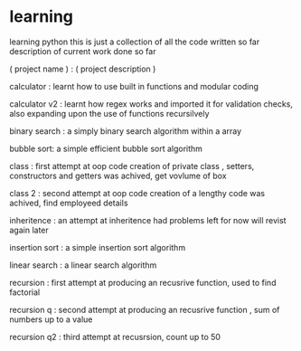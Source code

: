 # learning
learning python this is just a collection of all the code written so far
 description of current work done so far 

( project name ) : ( project description )

calculator : learnt how to use built in functions and modular coding 

calculator v2 : learnt how regex works and imported it for validation checks, also expanding upon the use of functions recursilvely 

binary search : a simply binary search algorithm within a array

bubble sort: a simple efficient bubble sort algorithm 

class : first attempt at oop code creation of private class , setters, constructors and getters was achived, get vovlume of box 

class 2 : second attempt at oop code creation of a lengthy code was achived, find employeed details 

inheritence : an attempt at inheritence had problems left for now will revist again later 

insertion sort : a simple insertion sort algorithm 

linear search : a linear search algorithm 

recursion : first attempt at producing an recusrive function, used to find factorial 

recursion q : second attempt at producing an recusrive function , sum of numbers up to a value

recursion q2 : third attempt at recusrsion, count up to 50


 
